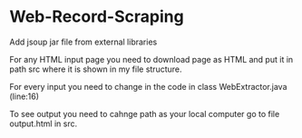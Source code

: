 # Web-Record-Scraping

Add jsoup jar file from external libraries

For any HTML input page you need to download page as HTML and put it in path src where it is shown in my file structure.

For every input you need to change in the code in class WebExtractor.java (line:16)

To see output you need to cahnge path as your local computer go to file output.html in src.
